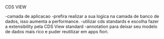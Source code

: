 CDS VIEW

-camada de aplicacao
-prefira realizar a sua logica na camada de banco de dados, isso aumenta a performance.
-utilizar cds standards e escolha fazer a extensibility pela CDS View standard
-annotation para deixar seu modelo de dados mais rico e puder reutilizar em apps fiori.